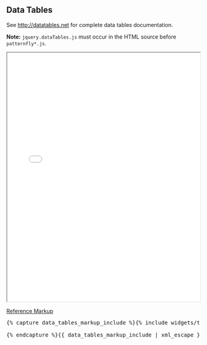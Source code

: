 <h2 id="example-code-1">Data Tables</h2>
<p>See <a href="http://datatables.net">http://datatables.net</a> for complete data tables documentation.</p>
<p><strong>Note:</strong> <code>jquery.dataTables.js</code> must occur in the HTML source before <code>patternfly*.js</code>.</p>
<div class="example-pf">
  <iframe src="{{site.baseurl}}/pattern-library/content-views/table-view/table-view.html" width="100%" height="650px;" scrolling="no" seamless></iframe>
</div>
<p class="reference-markup"><a class="collapse-toggle" data-toggle="collapse" aria-expanded="true" aria-controls="data-tables-markup" href="#data-tables-markup">Reference Markup</a></p>
<div class="collapse in" id="data-tables-markup">
  <pre class="prettyprint">
{% capture data_tables_markup_include %}{% include widgets/table-view/table-view.html %}
<script src="/components/datatables/media/js/jquery.dataTables.js"></script>
<script>
// Initialize Datatables
$(document).ready(function() {
$('.datatable').dataTable();
});
</script>{% endcapture %}{{ data_tables_markup_include | xml_escape }}
  </pre>
</div>
